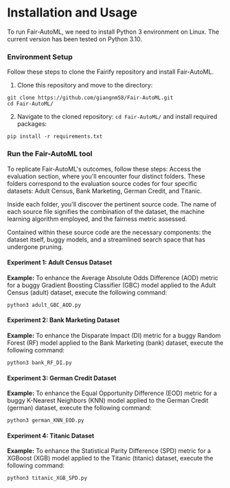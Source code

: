 # Installation and Usage
To run Fair-AutoML, we need to install Python 3 environment on Linux. 
The current version has been tested on Python 3.10. 

### Environment Setup
Follow these steps to clone the Fairify repository and install Fair-AutoML.

1. Clone this repository and move to the directory:

```
git clone https://github.com/giangnm58/Fair-AutoML.git
cd Fair-AutoML/
``` 

2. Navigate to the cloned repository: `cd Fair-AutoML/` and install required packages:

```
pip install -r requirements.txt
```

### Run the Fair-AutoML tool
To replicate Fair-AutoML's outcomes, follow these steps: Access the evaluation section, where you'll encounter four distinct folders. These folders correspond to the evaluation source codes for four specific datasets: Adult Census, Bank Marketing, German Credit, and Titanic.

Inside each folder, you'll discover the pertinent source code. The name of each source file signifies the combination of the dataset, the machine learning algorithm employed, and the fairness metric assessed.

Contained within these source code are the necessary components: the dataset itself, buggy models, and a streamlined search space that has undergone pruning.
#### Experiment 1: Adult Census Dataset
**Example:** To enhance the Average Absolute Odds Difference (AOD) metric for a buggy Gradient Boosting Classifier (GBC) model applied to the Adult Census (adult) dataset, execute the following command:
```
python3 adult_GBC_AOD.py
```

#### Experiment 2: Bank Marketing Dataset
**Example:** To enhance the Disparate Impact (DI) metric for a buggy Random Forest (RF) model applied to the Bank Marketing (bank) dataset, execute the following command:
```
python3 bank_RF_DI.py
```

#### Experiment 3: German Credit Dataset
**Example:** To enhance the Equal Opportunity Difference (EOD) metric for a buggy K-Nearest Neighbors (KNN) model applied to the German Credit (german) dataset, execute the following command:
```
python3 german_KNN_EOD.py
```

#### Experiment 4: Titanic Dataset
**Example:** To enhance the Statistical Parity Difference (SPD) metric for a XGBoost (XGB) model applied to the Titanic (titanic) dataset, execute the following command:
```
python3 titanic_XGB_SPD.py
```

